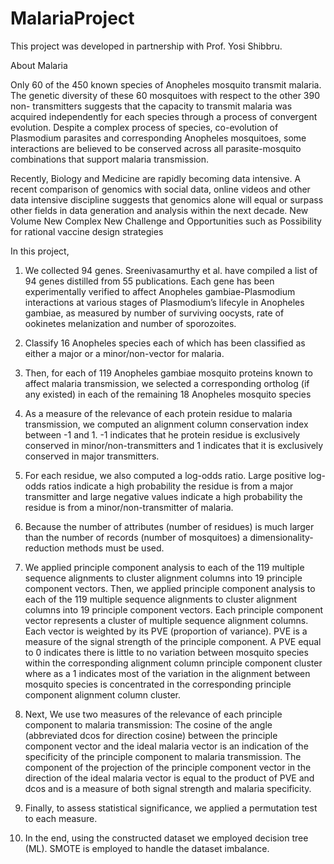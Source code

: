 # MalariaProject
This project was developed in partnership with Prof. Yosi Shibbru.

About Malaria

Only 60 of the 450 known species of Anopheles mosquito transmit malaria. The genetic diversity of these 60 mosquitoes with respect to the other 390 non- transmitters suggests that the capacity to transmit malaria was acquired independently for each species through a process of convergent evolution. Despite a complex process of species, co-evolution of Plasmodium parasites and corresponding Anopheles mosquitoes, some interactions are believed to be conserved across all parasite-mosquito combinations that support malaria transmission.


Recently, Biology and Medicine are rapidly becoming data intensive. A recent comparison of genomics with social data, online videos and other data intensive discipline suggests that genomics alone will equal or surpass other fields in data generation and analysis within the next decade.
New Volume New Complex New Challenge and Opportunities such as  Possibility for rational vaccine design strategies

In this project, 

1. We collected 94 genes. Sreenivasamurthy et al. have compiled a list of 94 genes distilled from 55 publications. Each gene has been experimentally verified to affect Anopheles gambiae-Plasmodium interactions at various stages of Plasmodium’s lifecyle in Anopheles gambiae, as measured by number of surviving oocysts, rate of ookinetes melanization and number of sporozoites.

2. Classify 16 Anopheles species each of which has been classified as either a major or a minor/non-vector for malaria.
3. Then, for each of 119 Anopheles gambiae mosquito proteins known to affect malaria transmission, we selected a corresponding ortholog (if any existed) in each of the remaining 18 Anopheles mosquito species
4.  As a measure of the relevance of each protein residue to malaria transmission, we computed an alignment column conservation index between -1 and 1.  -1 indicates that he protein residue is exclusively conserved in minor/non-transmitters and 1 indicates that it is exclusively conserved in major transmitters.
5.  For each residue, we also computed a log-odds ratio. Large positive log-odds ratios indicate a high probability the residue is from a major transmitter and large negative values indicate a high probability the residue is from a minor/non-transmitter of malaria. 
6. Because the number of attributes (number of residues) is much larger than the number of records (number of mosquitoes) a dimensionality- reduction methods must be used.
7. We applied principle component analysis to each of the 119 multiple sequence alignments to cluster alignment columns into 19 principle component vectors. Then, we applied principle component analysis to each of the 119 multiple sequence alignments to cluster alignment columns into 19 principle component vectors. Each principle component vector represents a cluster of multiple sequence alignment columns. Each vector is weighted by its PVE (proportion of variance). PVE is a measure of the signal strength of the principle component. A PVE equal to 0 indicates there is little to no variation between mosquito species within the corresponding alignment column principle component cluster where as a 1 indicates most of the variation in the alignment between mosquito species is concentrated in the corresponding principle component alignment column cluster.
8. Next, We use two measures of the relevance of each principle component to malaria transmission: The cosine of the angle (abbreviated dcos for direction cosine) between the principle component vector and the ideal malaria vector is an indication of the specificity of the principle component to malaria transmission. The component of the projection of the principle component vector in the direction of the ideal malaria vector is equal to the product of PVE and dcos and is a measure of both signal strength and malaria specificity.  
9. Finally, to assess statistical significance, we applied a permutation test to each measure. 
10. In the end,  using the constructed dataset we employed decision tree (ML). SMOTE is employed to handle the dataset imbalance.

 


